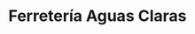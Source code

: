 ---
title: "Ferretería Aguas Claras"
url: /aguas-claras/ferreteria-aguas-claras/
shop: Eisenwaren
---